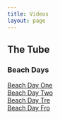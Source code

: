 ```yaml
---
title: Videos
layout: page
---
```

## The Tube

### Beach Days
[Beach Day One](https://lwflouisa.github.io/NumeroHexDiaries/Videos/videos/2021-10-24-beachdayone)<br />
[Beach Day Two](https://lwflouisa.github.io/NumeroHexDiaries/Videos/videos/2021-10-25-beachdaytwo)<br />
[Beach Day Tre](https://lwflouisa.github.io/NumeroHexDiaries/Videos/videos/2021-10-26-beachdaythree)<br />
[Beach Day Fro](https://lwflouisa.github.io/NumeroHexDiaries/Videos/videos/2021-10-27-openinginmirror)<br />
